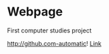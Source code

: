 # Webpage
First computer studies project

http://github.com-automatic!
[Link](http://127.0.0.1:3000/o10.html)
